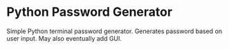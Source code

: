 # Python Password Generator

Simple Python terminal password generator. Generates password based on user input. May also eventually add GUI.
